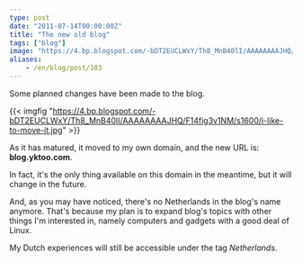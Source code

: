 ```yaml
---
type: post
date: "2011-07-14T00:00:00Z"
title: "The new old blog"
tags: ["blog"]
image: "https://4.bp.blogspot.com/-bDT2EUCLWxY/Th8_MnB40lI/AAAAAAAAJHQ/F14fig3v1NM/s1600/i-like-to-move-it.jpg"
aliases:
    - /en/blog/post/103
---
```


Some planned changes have been made to the blog.

{{< imgfig "https://4.bp.blogspot.com/-bDT2EUCLWxY/Th8_MnB40lI/AAAAAAAAJHQ/F14fig3v1NM/s1600/i-like-to-move-it.jpg" >}}

As it has matured, it moved to my own domain, and the new URL is: **blog.yktoo.com**.

<!--more-->

In fact, it's the only thing available on this domain in the meantime, but it will change in the future.

And, as you may have noticed, there's no Netherlands in the blog's name anymore. That's because my plan is to expand blog's topics with other things I'm interested in, namely computers and gadgets with a good deal of Linux.

My Dutch experiences will still be accessible under the tag *Netherlands*.
